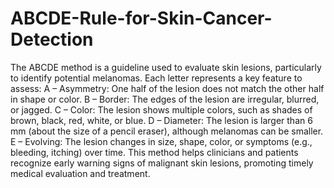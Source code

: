 # ABCDE-Rule-for-Skin-Cancer-Detection
The ABCDE method is a guideline used to evaluate skin lesions, particularly to identify potential melanomas. Each letter represents a key feature to assess:
A – Asymmetry: One half of the lesion does not match the other half in shape or color.
B – Border: The edges of the lesion are irregular, blurred, or jagged.
C – Color: The lesion shows multiple colors, such as shades of brown, black, red, white, or blue.
D – Diameter: The lesion is larger than 6 mm (about the size of a pencil eraser), although melanomas can be smaller.
E – Evolving: The lesion changes in size, shape, color, or symptoms (e.g., bleeding, itching) over time.
This method helps clinicians and patients recognize early warning signs of malignant skin lesions, promoting timely medical evaluation and treatment.
